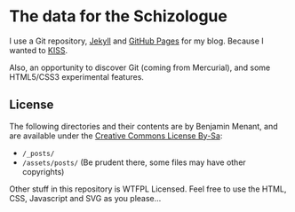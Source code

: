 The data for the Schizologue
============================

I use a Git repository, [Jekyll](https://github.com/mojombo/jekyll) and [GitHub Pages](http://pages.github.com/) for my blog. Because I wanted to [KISS](http://www.fov.com/kiss/index.htm).

Also, an opportunity to discover Git (coming from Mercurial), and some HTML5/CSS3 experimental features.

License
-------

The following directories and their contents are by Benjamin Menant, and are available under the [Creative Commons License By-Sa](http://creativecommons.org/licenses/by-sa/3.0/):

* `/_posts/`
* `/assets/posts/` (Be prudent there, some files may have other copyrights)

Other stuff in this repository is WTFPL Licensed. Feel free to use the HTML, CSS, Javascript and SVG as you please…
